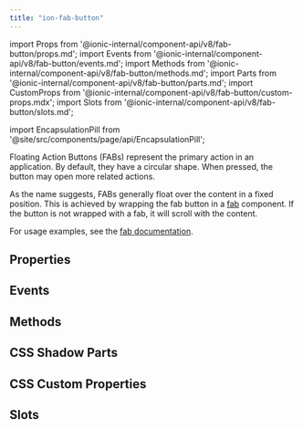 ```yaml
---
title: "ion-fab-button"
---
```


import Props from '@ionic-internal/component-api/v8/fab-button/props.md';
import Events from '@ionic-internal/component-api/v8/fab-button/events.md';
import Methods from '@ionic-internal/component-api/v8/fab-button/methods.md';
import Parts from '@ionic-internal/component-api/v8/fab-button/parts.md';
import CustomProps from '@ionic-internal/component-api/v8/fab-button/custom-props.mdx';
import Slots from '@ionic-internal/component-api/v8/fab-button/slots.md';

<head>
  <title>ion-fab-button: Ionic FAB Button Icon for Primary Action</title>
  <meta name="description" content="Floating Action Buttons (FABs) represent the primary action in an app. The icons are circular and, when pressed, the button may open more related actions." />
</head>

import EncapsulationPill from '@site/src/components/page/api/EncapsulationPill';

<EncapsulationPill type="shadow" />

Floating Action Buttons (FABs) represent the primary action in an application. By default, they have a circular shape. When pressed, the button may open more related actions.

As the name suggests, FABs generally float over the content in a fixed position. This is achieved by wrapping the fab button in a [fab](./fab) component. If the button is not wrapped with a fab, it will scroll with the content.

For usage examples, see the [fab documentation](./fab).

## Properties

<Props />

## Events

<Events />

## Methods

<Methods />

## CSS Shadow Parts

<Parts />

## CSS Custom Properties

<CustomProps />

## Slots

<Slots />
